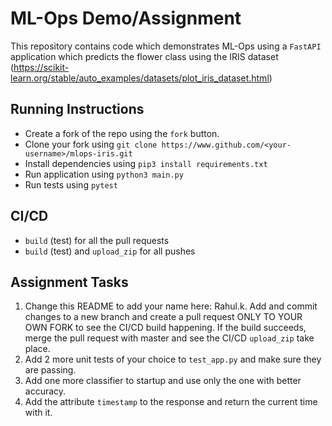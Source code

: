 # ML-Ops Demo/Assignment

This repository contains code which demonstrates ML-Ops using a `FastAPI` application which predicts the flower class using the IRIS dataset (https://scikit-learn.org/stable/auto_examples/datasets/plot_iris_dataset.html)

## Running Instructions
- Create a fork of the repo using the `fork` button.
- Clone your fork using `git clone https://www.github.com/<your-username>/mlops-iris.git`
- Install dependencies using `pip3 install requirements.txt`
- Run application using `python3 main.py`
- Run tests using `pytest`

## CI/CD
- `build` (test) for all the pull requests
- `build` (test) and `upload_zip` for all pushes

## Assignment Tasks
1. Change this README to add your name here: Rahul.k. Add and commit changes to a new branch and create a pull request ONLY TO YOUR OWN FORK to see the CI/CD build happening. If the build succeeds, merge the pull request with master and see the CI/CD `upload_zip` take place.
2. Add 2 more unit tests of your choice to `test_app.py` and make sure they are passing.
3. Add one more classifier to startup and use only the one with better accuracy.
4. Add the attribute `timestamp` to the response and return the current time with it. 
